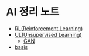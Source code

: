 #  AI 정리 노트

 - [RL(Reinforcement Learning)](https://github.com/dupyo/tree/main/RL)
 - [UL(Unsupervised Learning)](https://github.com/dupyo/ai-note/tree/main/UL)  
    - [GAN](https://github.com/dupyo/ai-note/tree/main/UL/GAN.md)
 - [basis](https://github.com/dupyo/ai-note/tree/main/basis)
